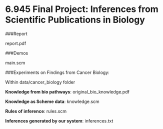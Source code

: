 6.945 Final Project: Inferences from Scientific Publications in Biology
===============

###Report

report.pdf

###Demos

main.scm

###Experiments on Findings from Cancer Biology:

Within data/cancer_biology folder

**Knowledge from bio pathways**: original_bio_knowledge.pdf

**Knowledge as Scheme data**: knowledge.scm

**Rules of inference**: rules.scm

**Inferences generated by our system**: inferences.txt
